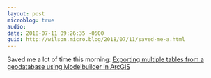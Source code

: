 ```yaml
---
layout: post
microblog: true
audio: 
date: 2018-07-11 09:26:35 -0500
guid: http://wilson.micro.blog/2018/07/11/saved-me-a.html
---
```

Saved me a lot of time this morning: [Exporting multiple tables from a geodatabase using Modelbuilder in ArcGIS](http://www.burdgis.com/blog/view/exporting-multiple-tables-from-a-geodatabase-using/)
